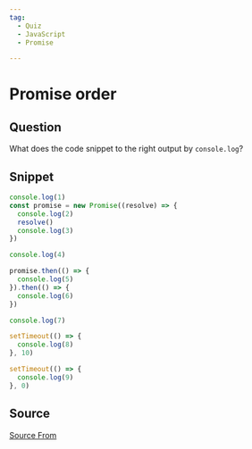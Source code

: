```yaml
---
tag:
  - Quiz
  - JavaScript
  - Promise

---
```

  
# Promise order

## Question
What does the code snippet to the right output by `console.log`?

## Snippet
```js
console.log(1)
const promise = new Promise((resolve) => {
  console.log(2)
  resolve()
  console.log(3)
})

console.log(4)

promise.then(() => {
  console.log(5)
}).then(() => {
  console.log(6)
})

console.log(7)

setTimeout(() => {
  console.log(8)
}, 10)

setTimeout(() => {
  console.log(9)
}, 0)
```
    


##  Source
[Source From](https://bigfrontend.dev/quiz/1-promise-order)

  